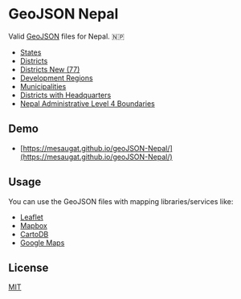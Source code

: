 # GeoJSON Nepal

Valid [GeoJSON](http://geojson.org/) files for Nepal. 🇳🇵

* [States](nepal-states.geojson)
* [Districts](nepal-districts.geojson)
* [Districts New (77)](nepal-districts-new.geojson)
* [Development Regions](nepal-development-regions.geojson)
* [Municipalities](nepal-municipalities.geojson)
* [Districts with Headquarters](nepal-district-headquarters.geojson)
* [Nepal Administrative Level 4 Boundaries](nepal-admin-level4.geojson)

## Demo

* [https://mesaugat.github.io/geoJSON-Nepal/](https://mesaugat.github.io/geoJSON-Nepal/)

## Usage

You can use the GeoJSON files with mapping libraries/services like:

* [Leaflet](http://leafletjs.com/examples/geojson/)
* [Mapbox](https://www.mapbox.com/help/define-geojson/)
* [CartoDB](https://carto.com/blog/github-geojson-and-cartodb)
* [Google Maps](https://developers.google.com/maps/documentation/javascript/datalayer#load_geojson)

## License

[MIT](LICENSE)
